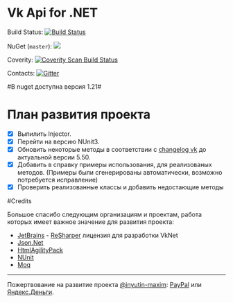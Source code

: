 # Vk Api for .NET

Build Status: [![Build Status](https://travis-ci.org/vknet/vk.svg?branch=master)](https://travis-ci.org/vknet/vk)

NuGet (`master`): [![](http://img.shields.io/nuget/v/VkNet.svg?style=flat-square)](http://www.nuget.org/packages/VkNet)

Coverity: [![Coverity Scan Build Status](https://scan.coverity.com/projects/6249/badge.svg)](https://scan.coverity.com/projects/vknet)

Contacts: [![Gitter](https://badges.gitter.im/Join%20Chat.svg)](https://gitter.im/vknet/vk?utm_source=badge&utm_medium=badge&utm_campaign=pr-badge)

#В nuget доступна версия 1.21#

# План развития проекта

- [x] Выпилить Injector.
- [x] Перейти на версию NUnit3.
- [x] Обновить некоторые методы в соответствии с [changelog vk](https://vk.com/dev/versions) до актуальной версии 5.50.
- [x] Добавить в справку примеры использования, для реализованых методов. (Примеры были сгенерированы автоматически, возможно потребуется исправление)
- [x] Проверить реализованные классы и добавить недостающие методы

#Credits

Большое спасибо следующим организациям и проектам, работа которых имеет важное значение для развития проекта:
- [JetBrains](http://www.jetbrains.com/) - [ReSharper](http://www.jetbrains.com/resharper) лицензия для разработки VkNet
- [Json.Net](http://www.newtonsoft.com/json)
- [HtmlAgilityPack](http://htmlagilitypack.codeplex.com/)
- [NUnit](http://www.nunit.org/)
- [Moq](https://github.com/moq/moq4)

----------------------------------------------------------------------------------------------------------------------------------
Пожертвование на развитие проекта [@inyutin-maxim](https://github.com/inyutin-maxim): [PayPal](https://paypal.me/inyutinmaxim) или [Яндекс.Деньги](https://money.yandex.ru/to/410012783295317).
